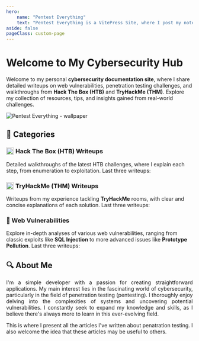 ```yaml
---
hero:
    name: "Pentest Everything"
    text: "Pentest Everything is a VitePress Site, where I post my notes and writeups on various topics."
aside: false
pageClass: custom-page
---
```


<script setup>
    import LastHtbPosts from "../.vitepress/components/LastHtbPosts.vue";
    import LastThmPosts from "../.vitepress/components/LastThmPosts.vue";
    import LastVulnPosts from "../.vitepress/components/LastVulnPosts.vue";
</script>

# Welcome to My Cybersecurity Hub

Welcome to my personal **cybersecurity documentation site**, where I share detailed writeups on web vulnerabilities,
penetration testing challenges, and walkthroughs from **Hack The Box (HTB)** and **TryHackMe (THM)**. Explore my
collection of resources, tips, and insights gained from real-world challenges.

![Pentest Everything - wallpaper](/home-wallpaper.jpg)

## 📂 Categories

### <div style='display: flex; align-items: center'><img src='/icon/htb.png' style='width: 20px; height: 20px; vertical-align: middle; margin-right: 5px;'/>Hack The Box (HTB) Writeups</div>

Detailed walkthroughs of the latest HTB challenges, where I explain each step, from enumeration to exploitation. Last
three writeups:

<LastHtbPosts />

[//]: # (_Learn more in the [HTB section]&#40;./hack-the-box/index.md&#41;._)

### <div style='display: flex; align-items: center'><img src='/icon/thm.png' style='width: 20px; height: 20px; vertical-align: middle; margin-right: 5px;'/>TryHackMe (THM) Writeups</div>

Writeups from my experience tackling **TryHackMe** rooms, with clear and concise explanations of each solution. Last
three writeups:

<LastThmPosts />

[//]: # (_Explore more in the [THM section]&#40;./thm/index.md&#41;._)

### 🔐 Web Vulnerabilities

Explore in-depth analyses of various web vulnerabilities, ranging from classic exploits like **SQL Injection** to more
advanced issues like **Prototype Pollution**. Last three writeups:

<LastVulnPosts />

[//]: # (_Discover more in the [Vulnerabilities section]&#40;/vulnerabilities/index&#41;._)

## 🔍 About Me

<p align="justify">
I'm a simple developer with a passion for creating straightforward applications. My main interest lies in the
fascinating world of cybersecurity, particularly in the field of penetration testing (pentesting). I thoroughly enjoy
delving into the complexities of systems and uncovering potential vulnerabilities. I constantly seek to expand my
knowledge and skills, as I believe there's always more to learn in this ever-evolving field.
</p>


<p align="justify">
This is where I present all the articles I've written about penatration testing. I also welcome the idea that these
articles may be useful to others.
</p>
